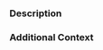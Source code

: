 <!--
  Thanks for making a pull request! 
  
  Have any questions? 
  Feel free to ask in this PR or you can also send us an email: docs@emnify.com
-->

### Description

<!-- Write a brief description of the changes introduced by this PR -->

### Additional Context

<!-- 
    Anything else that will help us better understand, for example:
      * Link(s) to the relevant issue or tic dket
      * Screenshots
      * Reference resources
-->
